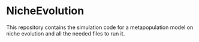# NicheEvolution
This repository contains the simulation code for a metapopulation model on niche evolution and all the needed files to run it.
